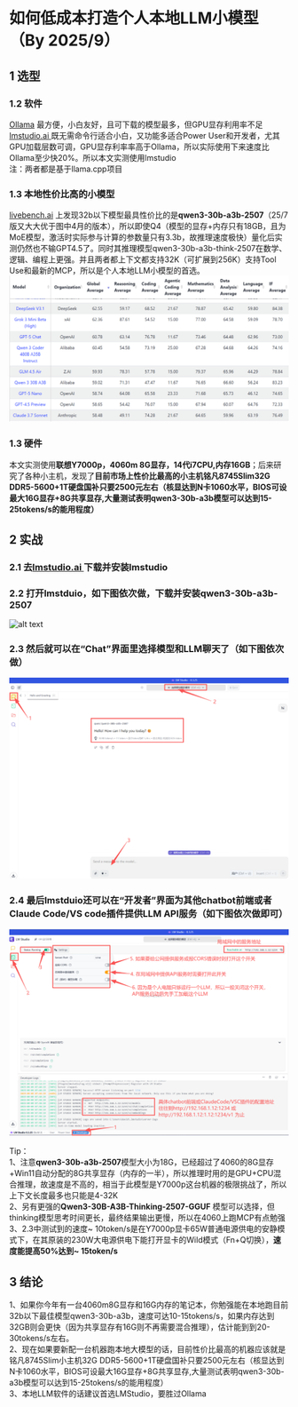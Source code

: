 # 如何低成本打造个人本地LLM小模型 （By 2025/9）

## 1 选型
### 1.2 软件
[Ollama](https://ollama.com/) 最方便，小白友好，且可下载的模型最多，但GPU显存利用率不足<BR>
[lmstudio.ai ](https://lmstudio.ai/) 既无需命令行适合小白，又功能多适合Power User和开发者，尤其GPU加载层数可调，GPU显存利率率高于Ollama，所以实际使用下来速度比Ollama至少快20%。所以本文实测使用lmstudio<BR>
注：两者都是基于llama.cpp项目<BR>

### 1.3 本地性价比高的小模型
[livebench.ai](https://livebench.ai/) 上发现32b以下模型最具性价比的是**qwen3-30b-a3b-2507**（25/7版又大大优于图中4月的版本），所以即使Q4（模型的显存+内存只有18GB，且为MoE模型，激活时实际参与计算的参数量只有3.3b，故推理速度极快）量化后实测仍然也不输GPT4.5了。同时其推理模型qwen3-30b-a3b-think-2507在数学、逻辑、编程上更强。并且两者都上下文都支持32K（可扩展到256K）支持Tool Use和最新的MCP，所以是个人本地LLM小模型的首选。<BR>
![alt text](image-1.png)


### 1.3 硬件
本文实测使用**联想Y7000p，4060m 8G显存，14代i7CPU,内存16GB**；后来研究了各种小主机，发现了**目前市场上性价比最高的小主机铭凡8745Slim32G DDR5-5600+1T硬盘国补只要2500元左右（核显达到N卡1060水平，BIOS可设最大16G显存+8G共享显存,大量测试表明qwen3-30b-a3b模型可以达到15-25tokens/s的能用程度）**<BR>

## 2 实战
### 2.1 去[lmstudio.ai ](https://lmstudio.ai/) 下载并安装lmstudio
### 2.2 打开lmstduio，如下图依次做，下载并安装qwen3-30b-a3b-2507
![alt text](lmstudo选qwen3-30b.png)
### 2.3 然后就可以在“Chat”界面里选择模型和LLM聊天了（如下图依次做）
![alt text](lmstudo使用qwen3-30b.png)
### 2.4 最后lmstduio还可以在“开发者”界面为其他chatbot前端或者Claude Code/VS code插件提供LLM API服务（如下图依次做即可）
![alt text](lmstudo提供API服务.png)

Tip：<BR>
1、注意**qwen3-30b-a3b-2507**模型大小为18G，已经超过了4060的8G显存+Win11自动分配的8G共享显存（内存的一半），所以推理时用的是GPU+CPU混合推理，故速度是不高的，相当于此模型是Y7000p这台机器的极限挑战了，所以上下文长度最多也只能是4-32K<BR>
2、另有更强的**Qwen3-30B-A3B-Thinking-2507-GGUF** 模型可以选择，但thinking模型思考时间更长，最终结果输出更慢，所以在4060上跑MCP有点勉强<BR>
3、2.3中测试到的速度~ 10token/s是在Y7000p显卡65W普通电源供电的安静模式下，在其原装的230W大电源供电下能打开显卡的Wild模式（Fn+Q切换），**速度能提高50%达到~ 15token/s** <BR>

## 3 结论
1、如果你今年有一台4060m8G显存和16G内存的笔记本，你勉强能在本地跑目前32b以下最佳模型qwen3-30b-a3b，速度可达10-15tokens/s，如果内存达到32GB则会更快（因为共享显存有16G则不再需要混合推理），估计能到到20-30tokens/s左右。<BR>
2、现在如果要新配一台机器跑本地大模型的话，目前性价比最高的机器应该就是铭凡8745Slim小主机32G DDR5-5600+1T硬盘国补只要2500元左右（核显达到N卡1060水平，BIOS可设最大16G显存+8G共享显存,大量测试表明qwen3-30b-a3b模型可以达到15-25tokens/s的能用程度）<BR>
3、本地LLM软件的话建议首选LMStudio，要胜过Ollama<BR>





